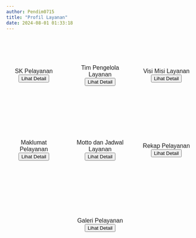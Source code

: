 ```yaml
---
author: Pendim0715
title: "Profil Layanan"
date: 2024-08-01 01:33:18
---
```


<div style="display: flex; flex-wrap: wrap; gap: 30px; width: 100%; margin-top: 40px;">

  <div style="flex: 1 1 calc(33.333% - 20px); box-sizing: border-box; height: 150px; margin-bottom: 20px; display: flex; flex-direction: column; align-items: center; justify-content: center;" class="border-customGreen bg-customGreen rounded-2xl dark:bg-gray-700 dark:text-white">
      <i class="fas fa-file-alt text-white" style="margin-bottom: 5px; font-size: 40px;"></i>
      <span style="font-size: 12pt; font-family: 'Poppins', sans-serif;" class="text-white">SK Pelayanan</span>
    <button onclick="window.location.href='/master-profil-layanan/sk-pelayanan'" class="px-2.5 py-1.5 bg-transparent text-white border border-white rounded-xl text-base cursor-pointer transition-colors duration-300 hover:bg-white hover:text-customGreen dark:hover:text-gray-700">Lihat Detail <i class="fas fa-arrow-right ml-1.5"></i></button>
  </div>

  <div style="flex: 1 1 calc(33.333% - 20px); box-sizing: border-box; height: 150px; margin-bottom: 20px; display: flex; flex-direction: column; align-items: center; justify-content: center;" class="border-customGreen bg-customGreen rounded-2xl dark:bg-gray-700 dark:text-white">
      <i class="fas fa-users text-white" style="margin-bottom: 5px; font-size: 40px;"></i>
      <span style="font-size: 12pt; font-family: 'Poppins', sans-serif;" class="text-white">Tim Pengelola Layanan</span>
    <button onclick="window.location.href='/master-profil-layanan/tim-pengelola-layanan'" class="px-2.5 py-1.5 bg-transparent text-white border border-white rounded-xl text-base cursor-pointer transition-colors duration-300 hover:bg-white hover:text-customGreen dark:hover:text-gray-700">Lihat Detail <i class="fas fa-arrow-right ml-1.5"></i></button>
  </div>

  <div style="flex: 1 1 calc(33.333% - 20px); box-sizing: border-box; height: 150px; margin-bottom: 20px; display: flex; flex-direction: column; align-items: center; justify-content: center;" class="border-customGreen bg-customGreen rounded-2xl dark:bg-gray-700 dark:text-white">
      <i class="fas fa-bullseye text-white" style="margin-bottom: 5px; font-size: 40px;"></i>
      <span style="font-size: 12pt; font-family: 'Poppins', sans-serif;" class="text-white">Visi Misi Layanan</span>
    <button onclick="window.location.href='/master-profil-layanan/visi-misi-layanan'" class="px-2.5 py-1.5 bg-transparent text-white border border-white rounded-xl text-base cursor-pointer transition-colors duration-300 hover:bg-white hover:text-customGreen dark:hover:text-gray-700">Lihat Detail <i class="fas fa-arrow-right ml-1.5"></i></button>
  </div>

  <div style="flex: 1 1 calc(33.333% - 20px); box-sizing: border-box; height: 150px; margin-bottom: 20px; display: flex; flex-direction: column; align-items: center; justify-content: center;" class="border-customGreen bg-customGreen rounded-2xl dark:bg-gray-700 dark:text-white">
      <i class="fas fa-file-signature text-white" style="margin-bottom: 5px; font-size: 40px;"></i>
      <span style="font-size: 12pt; font-family: 'Poppins', sans-serif;" class="text-white">Maklumat Pelayanan</span>
    <button onclick="openImgModal('/images/CqVZALk967wuUOid2KWq.jpg')" class="px-2.5 py-1.5 bg-transparent text-white border border-white rounded-xl text-base cursor-pointer transition-colors duration-300 hover:bg-white hover:text-customGreen dark:hover:text-gray-700">Lihat Detail <i class="fas fa-arrow-right ml-1.5"></i></button>
  </div>

  <div style="flex: 1 1 calc(33.333% - 20px); box-sizing: border-box; height: 150px; margin-bottom: 20px; display: flex; flex-direction: column; align-items: center; justify-content: center;" class="border-customGreen bg-customGreen rounded-2xl dark:bg-gray-700 dark:text-white">
      <i class="fas fa-calendar-alt text-white" style="margin-bottom: 5px; font-size: 40px;"></i>
      <span style="font-size: 12pt; font-family: 'Poppins', sans-serif;" class="text-white">Motto dan Jadwal Layanan</span>
    <button onclick="openImgModal('/images/YM1ln2mYld2JC6wkCpFP.png')" class="px-2.5 py-1.5 bg-transparent text-white border border-white rounded-xl text-base cursor-pointer transition-colors duration-300 hover:bg-white hover:text-customGreen dark:hover:text-gray-700">Lihat Detail <i class="fas fa-arrow-right ml-1.5"></i></button>
  </div>

  <div style="flex: 1 1 calc(33.333% - 20px); box-sizing: border-box; height: 150px; margin-bottom: 20px; display: flex; flex-direction: column; align-items: center; justify-content: center;" class="border-customGreen bg-customGreen rounded-2xl dark:bg-gray-700 dark:text-white">
      <i class="fas fa-chart-line text-white" style="margin-bottom: 5px; font-size: 40px;"></i>
      <span style="font-size: 12pt; font-family: 'Poppins', sans-serif;" class="text-white">Rekap Pelayanan</span>
    <button onclick="window.location.href='/master-profil-layanan/rekap-pelayanan'" class="px-2.5 py-1.5 bg-transparent text-white border border-white rounded-xl text-base cursor-pointer transition-colors duration-300 hover:bg-white hover:text-customGreen dark:hover:text-gray-700">Lihat Detail <i class="fas fa-arrow-right ml-1.5"></i></button>
  </div>

  <div style="flex: 1 1 calc(33.333% - 20px); box-sizing: border-box; height: 150px; margin-bottom: 20px; display: flex; flex-direction: column; align-items: center; justify-content: center;" class="border-customGreen bg-customGreen rounded-2xl dark:bg-gray-700 dark:text-white">
      <i class="fas fa-images text-white" style="margin-bottom: 5px; font-size: 40px;"></i>
      <span style="font-size: 12pt; font-family: 'Poppins', sans-serif;" class="text-white">Galeri Pelayanan</span>
    <button onclick="window.location.href='/master-profil-layanan/galeri-pelayanan'" class="px-2.5 py-1.5 bg-transparent text-white border border-white rounded-xl text-base cursor-pointer transition-colors duration-300 hover:bg-white hover:text-customGreen dark:hover:text-gray-700">Lihat Detail <i class="fas fa-arrow-right ml-1.5"></i></button>
  </div>

<style>
@media (max-width: 1024px) { 
  div[style*="display: flex; flex-wrap: wrap;"] > div {
    flex: 1 1 100%; 
    margin-bottom: 20px;
    padding: 20px 0;
    text-align: center;
  }
}

@media (max-width: 768px) { 
  div[style*="display: flex; flex-wrap: wrap;"] {
    flex-direction: column; 
    align-items: center; 
  }

  div[style*="display: flex; flex-wrap: wrap;"] > div {
    flex: none; 
    width: calc(70% - 30px); 
    height: 150px; 
    max-width: calc(70% - 30px);
    margin-bottom: 20px;
    padding: 20px 0;
  }
}
</style>

</div>